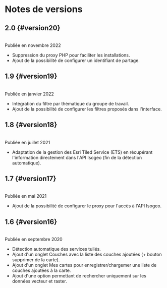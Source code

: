 # Notes de versions

<!-- timeline -->

## 2.0 {#version20}

<br> Publiée en novembre 2022

* Suppression du proxy PHP pour faciliter les installations.
* Ajout de la possibilité de configurer un identifiant de partage.
  
<!-- /timeline -->

<!-- timeline -->

## 1.9 {#version19}

<br> Publiée en janvier 2022

* Intégration du filtre par thématique du groupe de travail.
* Ajout de la possibilité de configurer les filtres proposés dans l'interface.
  
<!-- /timeline -->

<!-- timeline -->

## 1.8 {#version18}

<br> Publiée en juillet 2021

* Adaptation de la gestion des Esri Tiled Service (ETS) en récupérant l'information directement dans l'API Isogeo (fin de la détection automatique).
  
<!-- /timeline -->

<!-- timeline -->

## 1.7 {#version17}

<br> Publiée en mai 2021

* Ajout de la possibilité de configurer le proxy pour l'accès à l'API Isogeo.

<!-- /timeline -->

<!-- timeline -->

## 1.6 {#version16}

<br> Publiée en septembre 2020 

* Détection automatique des services tuilés.
* Ajout d'un onglet Couches avec la liste des couches ajoutées (+ bouton supprimer de la carte).
* Ajout d'un onglet Mes cartes pour enregistrer/chargemer une liste de couches ajoutées à la carte.
* Ajout d'une option permettant de rechercher uniquement sur les données vecteur et raster.

<!-- /timeline -->





